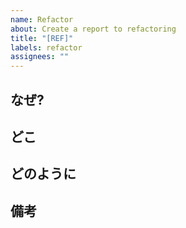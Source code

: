 ```yaml
---
name: Refactor
about: Create a report to refactoring
title: "[REF]"
labels: refactor
assignees: ""
---
```


## なぜ?

## どこ

## どのように

## 備考
